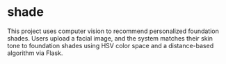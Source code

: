 # shade
This project uses computer vision to recommend personalized foundation shades. Users upload a facial image, and the system matches their skin tone to foundation shades using HSV color space and a distance-based algorithm via Flask.
